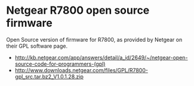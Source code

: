 # Netgear R7800 open source firmware

Open Source version of firmware for R7800, as provided by Netgear on their GPL software page.

* http://kb.netgear.com/app/answers/detail/a_id/2649/~/netgear-open-source-code-for-programmers-(gpl)
* http://www.downloads.netgear.com/files/GPL/R7800-gpl_src.tar.bz2_V1.0.1.28.zip
